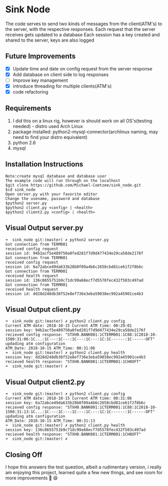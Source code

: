 # Sink Node

The code serves to send two kinds of messages from the client(ATM's) to the server, with the respective responses.
Each request that the server receives gets updated to a database
Each session has a key created and shared to the server, keys are also logged 

## Future Improvements

- [x] Update time and date on config request from the server response
- [x] Add database on client side to log responses
- [ ] Improve key management
- [x] introduce threading for multiple clients(ATM's)
- [x] code refactoring

## Requirements

1. I did this on a linux rig, however is should work on all OS's(testing needed) - distro used Arch Linux
2. package installed: python2-mysql-connector(archlinux naming, may need to find your distro equivalent)
3. python 2.6
4. mysql

## Installation Instructions

```
Note:create mysql database and database user
The example code will run through on the localhost
$git clone https://github.com/Michael-Coetzee/sink_node.git
$cd sink_node
Open server.py with your favorite editor
Change the usename, password and database
$python2 server.py
$python2 client.py <config> | <health>
$python2 client2.py <config> | <health>
```

## Visual Output server.py

```
➜  sink_node git:(master) ✗ python2 server.py
Got connection from TERM001
received config request
session id: 94b2acf5e489750a0fed281f7d9d477434e29ca58de2176f
Got connection from TERM001
received config request
session id: 6a72abce49da633b28b0f09a4b6c2658cbd81ce61f2f8b6c
Got connection from TERM001
received health request
session id: 136c8655751b9c71dc99a68ecf7d5578fec432f503c497ad
Got connection from TERM001
received health request
session id: dd28d248db38f52e8ef736e3eba59038ec992a45901ce4b3
```
## Visual Output client.py

```
➜  sink_node git:(master) ✗ python2 client.py config
Current ATM date: 2018-10-15 Current ATM time: 00:29:01
session key: 94b2acf5e489750a0fed281f7d9d477434e29ca58de2176f
recieved config response: "STXH0.BANK001:1CTERM001:1C88:1C2018-10-1500:31:06:1C...:1C---:1C---:1C---:1C---:1C:1C------:1C------OFT"
updading atm configuration
ATM_Date: 2018-10-15 ATM_Time: 00:31:06
➜  sink_node git:(master) ✗ python2 client.py health
session key: dd28d248db38f52e8ef736e3eba59038ec992a45901ce4b3
recieved health response: "STXH0.BANK001:1CTERM001:1CH0OFT"
➜  sink_node git:(master) ✗ 
```

## Visual Output client2.py

```
➜  sink_node git:(master) ✗ python2 client.py config                                        
Current ATM date: 2018-10-15 Current ATM time: 00:31:06
session key: 6a72abce49da633b28b0f09a4b6c2658cbd81ce61f2f8b6c
recieved config response: "STXH0.BANK001:1CTERM001:1C88:1C2018-10-1500:31:13:1C...:1C---:1C---:1C---:1C---:1C:1C------:1C------OFT"
updading atm configuration
ATM_Date: 2018-10-15 ATM_Time: 00:31:13
➜  sink_node git:(master) ✗ python2 client.py health
session key: 136c8655751b9c71dc99a68ecf7d5578fec432f503c497ad
recieved health response: "STXH0.BANK001:1CTERM001:1CH0OFT"
➜  sink_node git:(master) ✗ 
```

## Closing Off
I hope this answers the test question, albeit a rudimentary version, i really am enjoying this project, learned quite a few new things, and see room for more improvements  :muscle:  :smile: